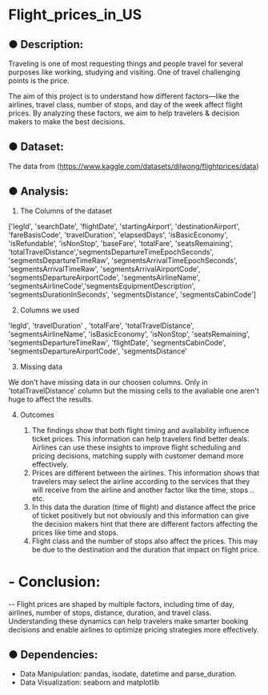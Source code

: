 # Flight_prices_in_US

● Description: 
--
Traveling is one of most requesting things and people travel for several purposes like working, studying and visiting. One of travel challenging points is the price.

The aim of this project is to understand how different factors—like the airlines, travel class, number of stops, and day of the week affect flight prices. By analyzing these factors, we aim to help travelers & decision makers to make the best decisions.

● Dataset:
--
The data from (https://www.kaggle.com/datasets/dilwong/flightprices/data)

● Analysis: 
--
1. The Columns of the dataset

['legId', 'searchDate', 'flightDate', 'startingAirport', 'destinationAirport', 'fareBasisCode', 'travelDuration', 'elapsedDays', 'isBasicEconomy', 'isRefundable', 'isNonStop', 'baseFare', 'totalFare', 'seatsRemaining', 'totalTravelDistance','segmentsDepartureTimeEpochSeconds', 'segmentsDepartureTimeRaw', 'segmentsArrivalTimeEpochSeconds', 'segmentsArrivalTimeRaw', 'segmentsArrivalAirportCode', 'segmentsDepartureAirportCode', 'segmentsAirlineName', 'segmentsAirlineCode','segmentsEquipmentDescription', 'segmentsDurationInSeconds', 'segmentsDistance', 'segmentsCabinCode']

2. Columns we used
   
'legId', 'travelDuration' , 'totalFare', 'totalTravelDistance', 'segmentsAirlineName', 'isBasicEconomy', 'isNonStop', 'seatsRemaining', 'segmentsDepartureTimeRaw', 'flightDate', 'segmentsCabinCode', 'segmentsDepartureAirportCode', 'segmentsDistance'

3. Missing data
   
We don't have missing data in our choosen columns. Only in 'totalTravelDistance' column but the missing cells to the avaliable one aren't huge to affect the results.

4. Outcomes

    1. The findings show that both flight timing and availability influence ticket prices. This information can help travelers find better deals. Airlines can use these insights to improve flight scheduling and pricing decisions, matching supply with customer demand more effectively.
    2.	Prices are different between the airlines. This information shows that travelers may select the airline according to the services that they will receive from the airline and another factor like the time, stops .. etc.
    3.	In this data the duration (time of flight) and distance affect the price of ticket positively but not obviously and this information can give the decision makers hint that there are different factors affecting the prices like time and stops.
    4.	Flight class and the number of stops also affect the prices. This may be due to the destination and the duration that impact on flight price.

# - Conclusion:
--
Flight prices are shaped by multiple factors, including time of day, airlines, number of stops, distance, duration, and travel class. Understanding these dynamics can help travelers make smarter booking decisions and enable airlines to optimize pricing strategies more effectively.

● Dependencies: 
--
- Data Manipulation: pandas, isodate, datetime and parse_duration.
- Data Visualization: seaborn and matplotlib

